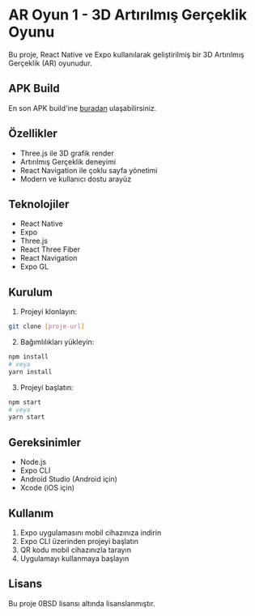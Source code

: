 # AR Oyun 1 - 3D Artırılmış Gerçeklik Oyunu

Bu proje, React Native ve Expo kullanılarak geliştirilmiş bir 3D Artırılmış Gerçeklik (AR) oyunudur.

## APK Build

En son APK build'ine [buradan](https://expo.dev/accounts/beratkurtaran/projects/SimpleProject/builds/552c1dc8-3ba6-4688-99ba-602326b328ea) ulaşabilirsiniz.

## Özellikler

- Three.js ile 3D grafik render
- Artırılmış Gerçeklik deneyimi
- React Navigation ile çoklu sayfa yönetimi
- Modern ve kullanıcı dostu arayüz

## Teknolojiler

- React Native
- Expo
- Three.js
- React Three Fiber
- React Navigation
- Expo GL

## Kurulum

1. Projeyi klonlayın:
```bash
git clone [proje-url]
```

2. Bağımlılıkları yükleyin:
```bash
npm install
# veya
yarn install
```

3. Projeyi başlatın:
```bash
npm start
# veya
yarn start
```

## Gereksinimler

- Node.js
- Expo CLI
- Android Studio (Android için)
- Xcode (iOS için)

## Kullanım

1. Expo uygulamasını mobil cihazınıza indirin
2. Expo CLI üzerinden projeyi başlatın
3. QR kodu mobil cihazınızla tarayın
4. Uygulamayı kullanmaya başlayın

## Lisans

Bu proje 0BSD lisansı altında lisanslanmıştır.
